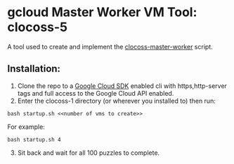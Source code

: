 # gcloud Master Worker VM Tool: clocoss-5

A tool used to create and implement the [clocoss-master-worker](https://github.com/portsoc/clocoss-master-worker/) script. 

## Installation:
1. Clone the repo to a [Google Cloud SDK](https://cloud.google.com/sdk/docs/) enabled cli with https,http-server tags and full access to the Google Cloud API enabled.
2. Enter the clocoss-1 directory (or wherever you installed to) then run:
```
bash startup.sh <<number of vms to create>>
```

For example:
```
bash startup.sh 4
```
3. Sit back and wait for all 100 puzzles to complete.
